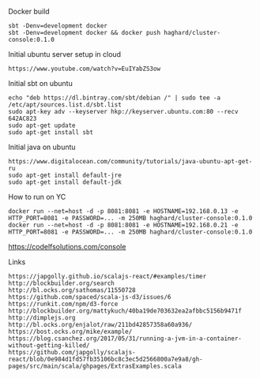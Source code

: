 Docker build
    
    sbt -Denv=development docker
    sbt -Denv=development docker && docker push haghard/cluster-console:0.1.0

Initial ubuntu server setup in cloud

    https://www.youtube.com/watch?v=EuIYabZS3ow

Initial sbt on ubuntu 
    
    echo "deb https://dl.bintray.com/sbt/debian /" | sudo tee -a /etc/apt/sources.list.d/sbt.list
    sudo apt-key adv --keyserver hkp://keyserver.ubuntu.com:80 --recv 642AC823
    sudo apt-get update
    sudo apt-get install sbt

Initial java on ubuntu

    https://www.digitalocean.com/community/tutorials/java-ubuntu-apt-get-ru
    sudo apt-get install default-jre
    sudo apt-get install default-jdk

How to run on YC 
  
  `docker run --net=host -d -p 8081:8081 -e HOSTNAME=192.168.0.13 -e HTTP_PORT=8081 -e PASSWORD=... -m 250MB haghard/cluster-console:0.1.0`
  `docker run --net=host -d -p 8081:8081 -e HOSTNAME=192.168.0.21 -e HTTP_PORT=8081 -e PASSWORD=... -m 250MB haghard/cluster-console:0.1.0`
 
  https://codelfsolutions.com/console  
	  
Links
    
    https://japgolly.github.io/scalajs-react/#examples/timer
    http://blockbuilder.org/search
    http://bl.ocks.org/sathomas/11550728
    https://github.com/spaced/scala-js-d3/issues/6
    https://runkit.com/npm/d3-force    
    http://blockbuilder.org/mattykuch/40ba19de703632ea2afbbc5156b9471f    
    http://dimplejs.org        
    http://bl.ocks.org/enjalot/raw/211bd42857358a60a936/
    https://bost.ocks.org/mike/example/
    https://blog.csanchez.org/2017/05/31/running-a-jvm-in-a-container-without-getting-killed/
    https://github.com/japgolly/scalajs-react/blob/0e984d1fd57fb35106bc8c3ec5d2566800a7e9a8/gh-pages/src/main/scala/ghpages/ExtrasExamples.scala